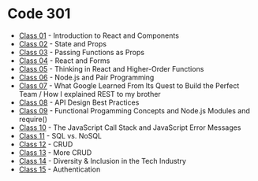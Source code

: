 # Code 301

- [Class 01](./code-301/class-01.md) - Introduction to React and Components
- [Class 02](./code-301/class-02.md) - State and Props
- [Class 03](./code-301/class-03.md) - Passing Functions as Props
- [Class 04](./code-301/class-04.md) - React and Forms
- [Class 05](./code-301/class-05.md) - Thinking in React and Higher-Order Functions
- [Class 06](./code-301/class-06.md) - Node.js and Pair Programming
- [Class 07](./code-301/class-07.md) - What Google Learned From Its Quest to Build the Perfect Team / How I explained REST to my brother
- [Class 08](./code-301/class-08.md) - API Design Best Practices
- [Class 09](./code-301/class-09.md) - Functional Progamming Concepts and Node.js Modules and require()
- [Class 10](./code-301/class-10.md) - The JavaScript Call Stack and JavaScript Error Messages
- [Class 11](./code-301/class-11.md) - SQL vs. NoSQL
- [Class 12](./code-301/class-12.md) - CRUD
- [Class 13](./code-301/class-13.md) - More CRUD
- [Class 14](./code-301/class-14.md) - Diversity & Inclusion in the Tech Industry
- [Class 15](./code-301/class-15.md) - Authentication